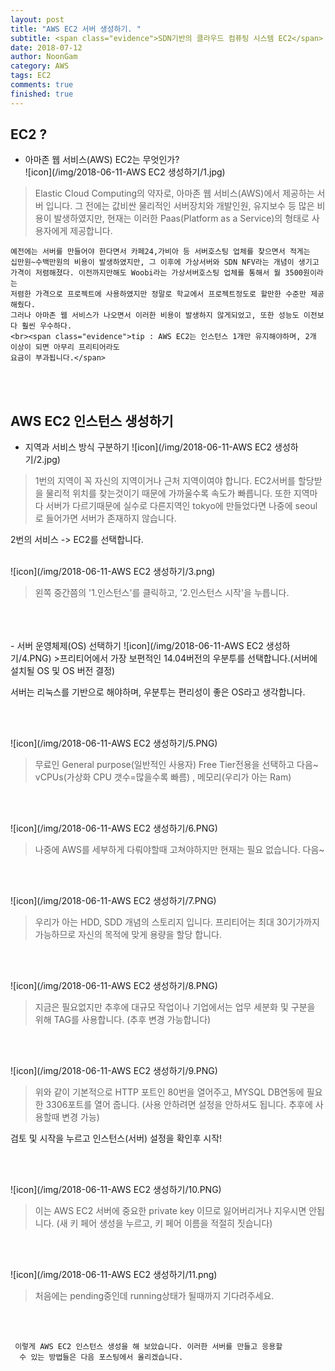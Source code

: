 ```yaml
---
layout: post
title: "AWS EC2 서버 생성하기. "
subtitle: <span class="evidence">SDN기반의 클라우드 컴퓨팅 시스템 EC2</span>
date: 2018-07-12
author: NoonGam
category: AWS
tags: EC2
comments: true
finished: true
---
```


## EC2 ?

- 아마존 웹 서비스(AWS) EC2는 무엇인가? <br>
![icon](/img/2018-06-11-AWS EC2 생성하기/1.jpg)
>Elastic Cloud Computing의 약자로, 아마존 웹 서비스(AWS)에서 제공하는 서버 입니다. 그 전에는 값비싼 물리적인 서버장치와 개발인원, 유지보수 등
많은 비용이 발생하였지만, 현재는 이러한 Paas(Platform as a Service)의 형태로 사용자에게 제공합니다.

    예전에는 서버를 만들어야 한다면서 카페24,가비아 등 서버호스팅 업체를 찾으면서 적게는
    십만원~수백만원의 비용이 발생하였지만, 그 이후에 가상서버와 SDN NFV라는 개념이 생기고
    가격이 저렴해졌다. 이전까지만해도 Woobi라는 가상서버호스팅 업체를 통해서 월 3500원이라는
    저렴한 가격으로 프로젝트에 사용하였지만 정말로 학교에서 프로젝트정도로 할만한 수준만 제공해줬다.
    그러나 아마존 웹 서비스가 나오면서 이러한 비용이 발생하지 않게되었고, 또한 성능도 이전보다 훨씬 우수하다.
    <br><span class="evidence">tip : AWS EC2는 인스턴스 1개만 유지해야하며, 2개 이상이 되면 아무리 프리티어라도
    요금이 부과됩니다.</span>  

<br><br>

## AWS EC2 인스턴스 생성하기
- 지역과 서비스 방식 구분하기
![icon](/img/2018-06-11-AWS EC2 생성하기/2.jpg)

> 1번의 지역이 꼭 자신의 지역이거나 근처 지역이여야 합니다. EC2서버를 할당받을 물리적 위치를 찾는것이기 때문에
가까울수록 속도가 빠릅니다.
또한 지역마다 서버가 다르기때문에 실수로 다른지역인 tokyo에 만들었다면 나중에 seoul로 들어가면 서버가 존재하지 않습니다.

<span class="evidence">2번의 서비스 -> EC2를 선택합니다.</span>
<br>
<br>


![icon](/img/2018-06-11-AWS EC2 생성하기/3.png)
> 왼쪽 중간쯤의 '1.인스턴스'를 클릭하고, '2.인스턴스 시작'을 누릅니다.

<br>
<br>
<br>
- 서버 운영체제(OS) 선택하기
![icon](/img/2018-06-11-AWS EC2 생성하기/4.PNG)
>프리티어에서 가장 보편적인 14.04버전의 우분투를 선택합니다.(서버에 설치될 OS 및 OS 버전 결정)

<span class="evidence">서버는 리눅스를 기반으로 해야하며, 우분투는 편리성이 좋은 OS라고 생각합니다.</span>

<br>
<br>

 ![icon](/img/2018-06-11-AWS EC2 생성하기/5.PNG)
> 무료인 General purpose(일반적인 사용자) Free Tier전용을 선택하고 다음~
 vCPUs(가상화 CPU 갯수=많을수록 빠름) , 메모리(우리가 아는 Ram)

 <br>
 <br>

  ![icon](/img/2018-06-11-AWS EC2 생성하기/6.PNG)
> 나중에 AWS를 세부하게 다뤄야할때 고쳐야하지만 현재는 필요 없습니다. 다음~

<br>
<br>

  ![icon](/img/2018-06-11-AWS EC2 생성하기/7.PNG)
> 우리가 아는 HDD, SDD 개념의 스토리지 입니다. 프리티어는 최대 30기가까지 가능하므로 자신의 목적에 맞게
용량을 할당 합니다.

<br>
<br>

  ![icon](/img/2018-06-11-AWS EC2 생성하기/8.PNG)
> 지금은 필요없지만 추후에 대규모 작업이나 기업에서는 업무 세분화 및 구분을 위해 TAG를 사용합니다.
(추후 변경 가능합니다)

<br>
<br>

  ![icon](/img/2018-06-11-AWS EC2 생성하기/9.PNG)
> 위와 같이 기본적으로 HTTP 포트인 80번을 열어주고, MYSQL DB연동에 필요한 3306포트를 열어 줍니다.
(사용 안하려면 설정을 안하셔도 됩니다. 추후에 사용할때 변경 가능)

 <span class="evidence">검토 및 시작을 누르고 인스턴스(서버) 설정을 확인후 시작!</span>

 <br>
 <br>

   ![icon](/img/2018-06-11-AWS EC2 생성하기/10.PNG)
> 이는 AWS EC2 서버에 중요한 private key 이므로 잃어버리거나 지우시면 안됩니다.
(새 키 페어 생성을 누르고, 키 페어 이름을 적절히 짓습니다)

<br>
<br>

 ![icon](/img/2018-06-11-AWS EC2 생성하기/11.png)
 > 처음에는 pending중인데 running상태가 될때까지 기다려주세요.

 <br>
 <br>

     이렇게 AWS EC2 인스턴스 생성을 해 보았습니다. 이러한 서버를 만들고 응용할
      수 있는 방법들은 다음 포스팅에서 올리겠습니다.
